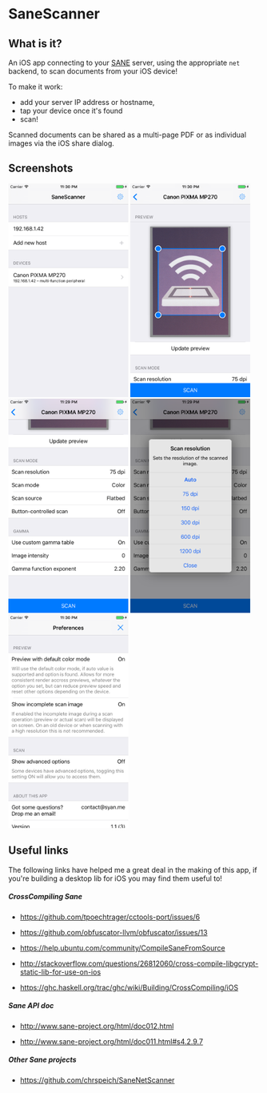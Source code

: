 # SaneScanner

## What is it?

An iOS app connecting to your [SANE](http://www.sane-project.org/) server, using the appropriate `net` backend, to scan documents from your iOS device!

To make it work:

- add your server IP address or hostname,
- tap your device once it's found
- scan!

Scanned documents can be shared as a multi-page PDF or as individual images via the iOS share dialog.

## Screenshots

<img src="screenshots/en-US/iPhone6-01-Devices-d41d8cd98f00b204e9800998ecf8427e.png?raw=true" alt="Devices" width="240" /> <img src="screenshots/en-US/iPhone6-02-DeviceWithPreview-d41d8cd98f00b204e9800998ecf8427e.png?raw=true" alt="Devices" width="240" />
<img src="screenshots/en-US/iPhone6-03-DeviceWithOptions-d41d8cd98f00b204e9800998ecf8427e.png?raw=true" alt="Devices" width="240" />
<img src="screenshots/en-US/iPhone6-04-DeviceWithOptionPopup-d41d8cd98f00b204e9800998ecf8427e.png?raw=true" alt="Devices" width="240" />
<img src="screenshots/en-US/iPhone6-05-Settings-d41d8cd98f00b204e9800998ecf8427e.png?raw=true" alt="Devices" width="240" />

## Useful links

The following links have helped me a great deal in the making of this app, if you're building a desktop lib for iOS you may find them useful to!

##### CrossCompiling Sane

- https://github.com/tpoechtrager/cctools-port/issues/6

- https://github.com/obfuscator-llvm/obfuscator/issues/13

- https://help.ubuntu.com/community/CompileSaneFromSource

- http://stackoverflow.com/questions/26812060/cross-compile-libgcrypt-static-lib-for-use-on-ios

- https://ghc.haskell.org/trac/ghc/wiki/Building/CrossCompiling/iOS


##### Sane API doc

- http://www.sane-project.org/html/doc012.html

- http://www.sane-project.org/html/doc011.html#s4.2.9.7


##### Other Sane projects

- https://github.com/chrspeich/SaneNetScanner

